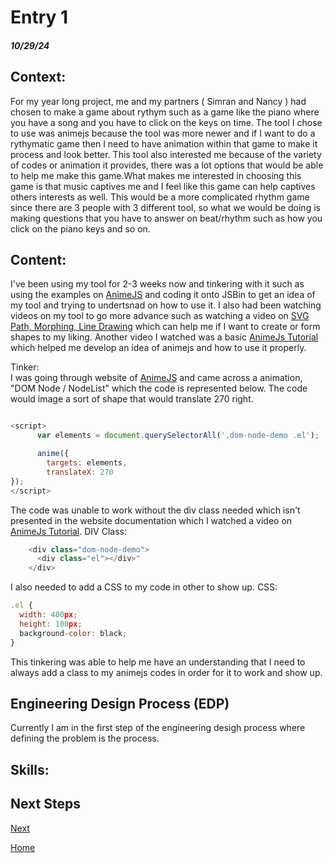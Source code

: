 # Entry 1
##### 10/29/24

## Context: 
For my year long project, me and my partners ( Simran and Nancy ) had chosen to make a game about rythym such as a game like the piano where you have a song and you have to click on the keys on time. The tool I chose to use was animejs because the tool was more newer and if I want to do a rythymatic game then I need to have animation within that game to make it process and look better. This tool also interested me because of the variety of codes or animation it provides, there was a lot options that would be able to help me make this game.What makes me interested in choosing this game is that music captives me and I feel like this game can help captives others interests as well. This would be a more complicated rhythm game since there are 3 people with 3 different tool, so what we would be doing is making questions that you have to answer on beat/rhythm such as how you click on the piano keys and so on.

## Content:
I've been using my tool for 2-3 weeks now and tinkering with it such as using the examples on [AnimeJS](https://animejs.com/documentation/#cssSelector) and coding it onto JSBin to get an idea of my tool and trying to undertsnad on how to use it. I also had been watching videos on my tool to go more advance such as watching a video on [SVG Path, Morphing, Line Drawing](https://www.youtube.com/watch?v=mAKYW_1f-dw&t=482s) which can help me if I want to create or form shapes to my liking. Another video I watched was a basic [AnimeJs Tutorial](https://www.youtube.com/watch?v=uRDLFXxihgc) which helped me develop an idea of animejs and how to use it properly. 

Tinker:                                                  
I was going through website of [AnimeJS](https://animejs.com/documentation/#cssSelector) and came across a animation, "DOM Node / NodeList" which the code is represented below. The code would image a sort of shape that would translate 270 right.

```js

<script>
      var elements = document.querySelectorAll('.dom-node-demo .el');

      anime({
        targets: elements,
        translateX: 270
});
</script>
```
The code was unable to work without the div class needed which isn't presented in the website documentation which I watched a video on [AnimeJs Tutorial](https://www.youtube.com/watch?v=uRDLFXxihgc). DIV Class:
```js
    <div class="dom-node-demo">
      <div class="el"></div>"
    </div>
```
I also needed to add a CSS to my code in other to show up. CSS:
```js
.el {
  width: 400px;
  height: 100px;
  background-color: black;
}
```
This tinkering was able to help me have an understanding that I need to always add a class to my animejs codes in order for it to work and show up.
## Engineering Design Process (EDP) 
Currently I am in the first step of the engineering desigh process where defining the problem is the process. 
## Skills: 

#### 

#### 

#### 

## Next Steps
[Next](entry02.md)

[Home](../README.md)
